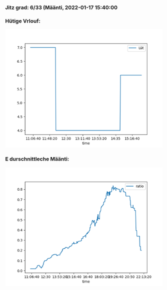 ### Jitz grad: 6/33 (Määnti, 2022-01-17 15:40:00

### Hütige Vrlouf:
![Graph](Today.png)

### E durschnittleche Määnti:
![Graph](Määnti.png)